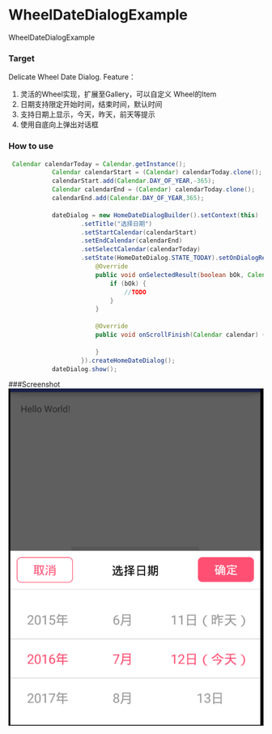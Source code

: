 # WheelDateDialogExample
WheelDateDialogExample
### Target
 Delicate Wheel Date Dialog. 
 Feature：
 1. 灵活的Wheel实现，扩展至Gallery，可以自定义 Wheel的Item
 2. 日期支持限定开始时间，结束时间，默认时间
 3. 支持日期上显示，今天，昨天，前天等提示
 4. 使用自底向上弹出对话框

### How to use
```java
 Calendar calendarToday = Calendar.getInstance();
            Calendar calendarStart = (Calendar) calendarToday.clone();
            calendarStart.add(Calendar.DAY_OF_YEAR,-365);
            Calendar calendarEnd = (Calendar) calendarToday.clone();
            calendarEnd.add(Calendar.DAY_OF_YEAR,365);
            
            dateDialog = new HomeDateDialogBuilder().setContext(this)
                    .setTitle("选择日期")
                    .setStartCalendar(calendarStart)
                    .setEndCalendar(calendarEnd)
                    .setSelectCalendar(calendarToday)
                    .setState(HomeDateDialog.STATE_TODAY).setOnDialogResult(new HomeDateDialog.OnDialogResult() {
                        @Override
                        public void onSelectedResult(boolean bOk, Calendar calendar) {
                            if (bOk) {
                                //TODO
                            }
                        }

                        @Override
                        public void onScrollFinish(Calendar calendar) {

                        }
                    }).createHomeDateDialog();
            dateDialog.show();
```

###Screenshot
![screenshot](https://raw.githubusercontent.com/gybin02/WheelDateDialogExample/master/QQ%E6%88%AA%E5%9B%BE20160712180949.png)

